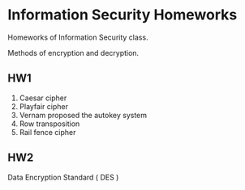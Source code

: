 Information Security Homeworks
===

Homeworks of Information Security class.  

Methods of encryption and decryption.

## HW1
1. Caesar cipher
2. Playfair cipher
3. Vernam proposed the autokey system
4. Row transposition
5. Rail fence cipher

## HW2
Data Encryption Standard ( DES )
